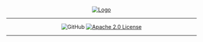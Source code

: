 <br>

<p align="center">
  <a href="https://nsustain.com">
    <img alt="Logo" src="https://user-images.githubusercontent.com/19341857/216895754-f2cf5c28-e096-4bd0-9649-156fe4bdb2ef.png">
  </a>
</p>

---

<p align="center">
    <img alt="GitHub" src="https://user-images.githubusercontent.com/19341857/216894557-33724559-363a-47f0-aee7-e8ea6ca5b540.svg">
  </a>
  <a href="https://github.com/PermaThreads/.github/blob/main/LICENSE">
    <img alt="Apache 2.0 License" src="https://user-images.githubusercontent.com/19341857/216894568-0f6fe7d1-f006-4ab9-a35c-31b580d6727a.svg">
  </a>
</p>

---

<br>
<br>
<br>
